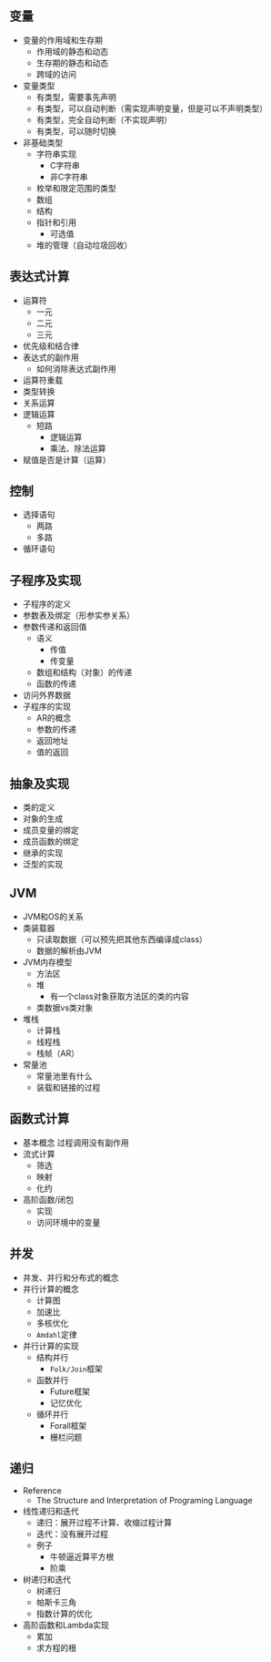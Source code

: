## 变量
- 变量的作用域和生存期
    - 作用域的静态和动态
    - 生存期的静态和动态
    - 跨域的访问
- 变量类型
    - 有类型，需要事先声明
    - 有类型，可以自动判断（需实现声明变量，但是可以不声明类型）
    - 有类型，完全自动判断（不实现声明）
    - 有类型，可以随时切换
- 非基础类型
    - 字符串实现
        - C字符串
        - 非C字符串
    - 枚举和限定范围的类型
    - 数组
    - 结构
    - 指针和引用
        - 可选值
    - 堆的管理（自动垃圾回收）

## 表达式计算
- 运算符
    - 一元
    - 二元
    - 三元
- 优先级和结合律
- 表达式的副作用
    - 如何消除表达式副作用
- 运算符重载
- 类型转换
- 关系运算
- 逻辑运算
    - 短路
        - 逻辑运算
        - 乘法、除法运算
- 赋值是否是计算（运算）

## 控制
- 选择语句
    - 两路
    - 多路
- 循环语句

## 子程序及实现
- 子程序的定义
- 参数表及绑定（形参实参关系）
- 参数传递和返回值
    - 语义
        - 传值
        - 传变量
    - 数组和结构（对象）的传递
    - 函数的传递
- 访问外界数据
- 子程序的实现
    - AR的概念
    - 参数的传递
    - 返回地址
    - 值的返回

## 抽象及实现
- 类的定义
- 对象的生成
- 成员变量的绑定
- 成员函数的绑定
- 继承的实现
- 泛型的实现

## JVM
- JVM和OS的关系
- 类装载器
    - 只读取数据（可以预先把其他东西编译成class）
    - 数据的解析由JVM
- JVM内存模型
    - 方法区
    - 堆
        - 有一个class对象获取方法区的类的内容
    - 类数据vs类对象
- 堆栈
    - 计算栈
    - 线程栈
    - 栈帧（AR）
- 常量池
    - 常量池里有什么
    - 装载和链接的过程

## 函数式计算
- 基本概念
    过程调用没有副作用
- 流式计算
    - 筛选
    - 映射
    - 化约
- 高阶函数/闭包
    - 实现
    - 访问环境中的变量

## 并发
- 并发、并行和分布式的概念
- 并行计算的概念
    - 计算图
    - 加速比
    - 多核优化
    - `Amdahl`定律
- 并行计算的实现
    - 结构并行
        - `Folk/Join`框架
    - 函数并行
        - Future框架
        - 记忆优化
    - 循环并行
        - Forall框架
        - 栅栏问题
## 递归
- Reference
    - The Structure and Interpretation of Programing Language
- 线性递归和迭代
    - 递归：展开过程不计算、收缩过程计算
    - 迭代：没有展开过程
    - 例子
        - 牛顿逼近算平方根
        - 阶乘
- 树递归和迭代
    - 树递归
    - 帕斯卡三角
    - 指数计算的优化
- 高阶函数和Lambda实现
    - 累加
    - 求方程的根

